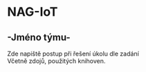 # NAG-IoT
## -Jméno týmu-

Zde napiště postup při řešení úkolu dle zadání <br />
Včetně zdojů, použitých knihoven.
